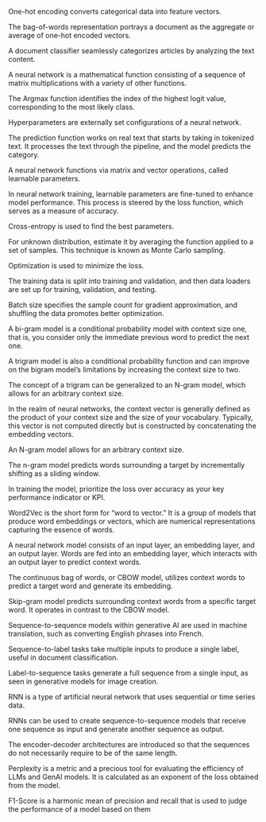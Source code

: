 One-hot encoding converts categorical data into feature vectors.

The bag-of-words representation portrays a document as the aggregate or average of one-hot encoded vectors. 

A document classifier seamlessly categorizes articles by analyzing the text content.

A neural network is a mathematical function consisting of a sequence of matrix multiplications with a variety of other functions.

The Argmax function identifies the index of the highest logit value, corresponding to the most likely class. 

Hyperparameters are externally set configurations of a neural network.

The prediction function works on real text that starts by taking in tokenized text. It processes the text through the pipeline, and the model predicts the category.

A neural network functions via matrix and vector operations, called learnable parameters.

In neural network training, learnable parameters are fine-tuned to enhance model performance. This process is steered by the loss function, which serves as a measure of accuracy.

Cross-entropy is used to find the best parameters.

For unknown distribution, estimate it by averaging the function applied to a set of samples. This technique is known as Monte Carlo sampling.

Optimization is used to minimize the loss.

The training data is split into training and validation, and then data loaders are set up for training, validation, and testing. 

Batch size specifies the sample count for gradient approximation, and shuffling the data promotes better optimization.

A bi-gram model is a conditional probability model with context size one, that is, you consider only the immediate previous word to predict the next one.

A trigram model is also a conditional probability function and can improve on the bigram model’s limitations by increasing the context size to two.

The concept of a trigram can be generalized to an N-gram model, which allows for an arbitrary context size.

In the realm of neural networks, the context vector is generally defined as the product of your context size and the size of your vocabulary. Typically, this vector is not computed directly but is constructed by concatenating the embedding vectors.

An N-gram model allows for an arbitrary context size.

The n-gram model predicts words surrounding a target by incrementally shifting as a sliding window.

In training the model, prioritize the loss over accuracy as your key performance indicator or KPI.

Word2Vec is the short form for “word to vector.” It is a group of models that produce word embeddings or vectors, which are numerical representations capturing the essence of words.

A neural network model consists of an input layer, an embedding layer, and an output layer. Words are fed into an embedding layer, which interacts with an output layer to predict context words.

The continuous bag of words, or CBOW model, utilizes context words to predict a target word and generate its embedding.

Skip-gram model predicts surrounding context words from a specific target word. It operates in contrast to the CBOW model.

Sequence-to-sequence models within generative AI are used in machine translation, such as converting English phrases into French.

Sequence-to-label tasks take multiple inputs to produce a single label, useful in document classification. 

Label-to-sequence tasks generate a full sequence from a single input, as seen in generative models for image creation.

RNN is a type of artificial neural network that uses sequential or time series data. 

RNNs can be used to create sequence-to-sequence models that receive one sequence as input and generate another sequence as output.

The encoder-decoder architectures are introduced so that the sequences do not necessarily require to be of the same length.

Perplexity is a metric and a precious tool for evaluating the efficiency of LLMs and GenAI models. It is calculated as an exponent of the loss obtained from the model.

F1-Score is a harmonic mean of precision and recall that is used to judge the performance of a model based on them
